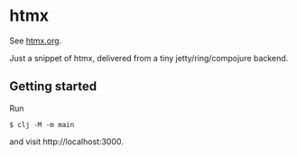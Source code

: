 # htmx

See [htmx.org](https://htmx.org/).

Just a snippet of htmx, delivered from a tiny
jetty/ring/compojure backend.

## Getting started

Run

    $ clj -M -m main

and visit http://localhost:3000.